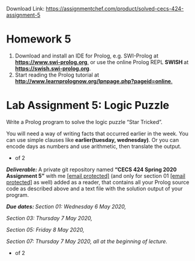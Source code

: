 Download Link: https://assignmentchef.com/product/solved-cecs-424-assignment-5
<br>
<h1>Homework 5</h1>

<ol>

 <li>Download and install an IDE for Prolog, e.g. SWI-Prolog at <a href="https://www.swi-prolog.org/"><strong>https://www.swi-prolog.org</strong></a><a href="https://www.swi-prolog.org/">,</a> or use the online Prolog REPL <strong>SWISH </strong>at <a href="https://swish.swi-prolog.org/"><strong>https://swish.swi-prolog.org</strong></a>.</li>

 <li>Start reading the Prolog tutorial at <a href="http://www.learnprolognow.org/lpnpage.php?pageid=online"><strong>http://www.learnprolognow.org/lpnpage.php?pageid=online</strong></a><a href="http://www.learnprolognow.org/lpnpage.php?pageid=online">.</a></li>

</ol>

<h1>Lab Assignment 5: Logic Puzzle</h1>

Write a Prolog program to solve the logic puzzle “Star Tricked”.

You will need a way of writing facts that occurred earlier in the week. You can use simple clauses like <strong>earlier(tuesday, wednesday)</strong>. Or you can encode days as numbers and use arithmetic, then translate the output.

<ul>

 <li>of 2</li>

</ul>

<strong><em>Deliverable: </em></strong>A private git repository named <strong>“CECS 424 Spring 2020 Assignment 5”</strong> with me <u><a href="/cdn-cgi/l/email-protection" class="__cf_email__" data-cfemail="cfaca3aebabce1a5babda8aaa1bcaaa18facbcbaa3ade1aaabba">[email protected]</a></u> (and only for section 01 <u><a href="/cdn-cgi/l/email-protection" class="__cf_email__" data-cfemail="bbd1dac9dedf95d8d4d7ded6dad5fbc8cfcedfded5cf95d8c8ced7d995dedfce">[email protected]</a></u> as well) added as a reader, that contains all your Prolog source code as described above and a text file with the solution output of your program.

<strong><em>Due dates: </em></strong><em>Section 01: Wednesday 6 May 2020,</em>

<em>Section 03: Thursday 7 May 2020,</em>

<em>Section 05: Friday 8 May 2020,</em>

<em>Section 07: Thursday 7 May 2020, all at the beginning of lecture.</em>

<ul>

 <li>of 2</li>

</ul>